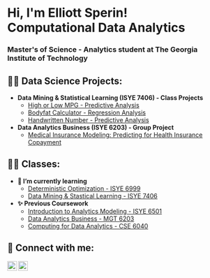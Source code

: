 
<h1>Hi, I'm Elliott Sperin! <br/>Computational Data Analytics</h1><h3>Master's of Science - Analytics student at The Georgia Institute of Technology</h3>

<h2>👨‍💻 Data Science Projects:</h2>

- <b>Data Mining & Statistical Learning (ISYE 7406) - Class Projects</b>
  - [High or Low MPG - Predictive Analysis](https://github.com/BanjoBillyJr/ISYE-7406---Project-Three)
  - [Bodyfat Calculator - Regression Analysis](https://github.com/BanjoBillyJr/ISYE-7406---Project-Two)
  - [Handwritten Number - Predictive Analysis](https://github.com/BanjoBillyJr/ISYE-7406-Project-one)
- <b>Data Analytics Business (ISYE 6203) - Group Project</b>
  - [Medical Insurance Modeling: Predicting for Health Insurance Copayment](https://github.com/BanjoBillyJr/Group/tree/main)


<h2>👨‍💻 Classes:</h2>

- <b>🌱 I’m currently learning</b>
  - [Deterministic Optimization - ISYE 6999](https://docs.google.com/document/d/1fBXjPSckjOwpddfl4BGtoAN_nccoZ9Ai/edit)
  - [Data Mining & Stastical Learning - ISYE 7406](https://docs.google.com/document/d/1qhIulnA5fzmcTxIEwE-xE6aboM9yk-yO/edit?rtpof=true&sd=true)
- <b>✨ Previous Coursework</b>
  - [Introduction to Analytics Modeling - ISYE 6501](https://docs.google.com/document/d/1oUXgkfr2E28p4suNCGsb7iCKMcuBtot2/edit?rtpof=true&sd=true)
  - [Data Analytics Business - MGT 6203](https://docs.google.com/document/d/1ELwMqV58Rr62lFzFxnbECAnoBNqPXW8u/edit)
  - [Computing for Data Analytics - CSE 6040](https://hackmd.io/@richie/BkpC2BThh)
<h2> 🤳 Connect with me:</h2>


[<img align="left" alt="ElliotSperin | LinkedIn" width="22px" src="https://cdn.jsdelivr.net/npm/simple-icons@v3/icons/linkedin.svg" />][linkedin]
[<img align="left" alt="ElliottSperin | Instagram" width="22px" src="https://cdn.jsdelivr.net/npm/simple-icons@v3/icons/instagram.svg" />][instagram]

[instagram]: https://www.instagram.com/elliottsperin/
[linkedin]: https://linkedin.com/in/elliottsperin
